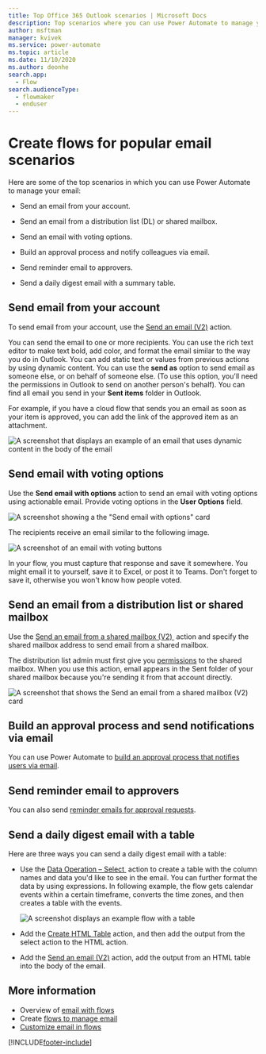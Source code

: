```yaml
---
title: Top Office 365 Outlook scenarios | Microsoft Docs
description: Top scenarios where you can use Power Automate to manage your email.
author: msftman
manager: kvivek
ms.service: power-automate
ms.topic: article
ms.date: 11/10/2020
ms.author: deonhe
search.app: 
  - Flow
search.audienceType: 
  - flowmaker
  - enduser
---
```

# Create flows for popular email scenarios

Here are some of the top scenarios in which you can use Power Automate to manage your email:

- Send an email from your account.

- Send an email from a distribution list (DL) or shared mailbox.

- Send an email with voting options.

- Build an approval process and notify colleagues via email.

- Send reminder email to approvers.

- Send a daily digest email with a summary table.

## Send email from your account

To send email from your account, use the [Send an email (V2)](/connectors/office365/) action.

You can send the email to one or more recipients. You can use the rich text editor to make text bold, add color, and format the email similar to the way you do in Outlook. You can add static text or values from previous actions by using dynamic content. You can use the **send as** option to send email as someone else, or on behalf of someone else. (To use this option, you'll need the permissions in Outlook to send on another person's behalf). You can find all email you send in your **Sent items** folder in Outlook.

For example, if you have a cloud flow that sends you an email as soon as your item is approved, you can add the link of the approved item as an attachment.

![A screenshot that displays an example of an email that uses dynamic content in the body of the email](./media/email/dynamic-content.png)

## Send email with voting options

<!--todo add a link to actionable email-->
Use the **Send email with options** action to send an email with voting options using actionable email. Provide voting options in the **User Options** field.

   ![A screenshot showing a the "Send email with options" card](./media/email/email-options.png)

The recipients receive an email similar to the following image.

   ![A screenshot of an email with voting buttons](./media/email/voting-buttons.png)

In your flow, you must capture that response and save it somewhere. You might email it to yourself, save it to Excel, or post it to Teams. Don't forget to save it, otherwise you won't know how people voted.<!--note from editor: Suggested.-->

## Send an email from a distribution list or shared mailbox

Use the [Send an email from a shared mailbox (V2) ](/connectors/office365/) action and specify the shared mailbox address to send email from a shared mailbox. 

The distribution list admin must first give you [permissions](/microsoft-365/admin/manage/send-email-as-distribution-list?view=o365-worldwide) to the shared mailbox. When you use this action, email appears in the Sent folder of your shared mailbox because you're sending it from that account directly.

![A screenshot that shows the Send an email from a shared mailbox (V2) card](./media/email/shared-mailbox.png)

## Build an approval process and send notifications via email 

You can use Power Automate to [build an approval process that notifies users via email](https://o365hq.com/blog/build-an-approval-process-with-power-automate).

## Send reminder email to approvers

You can also send [reminder emails for approval requests](https://flow.microsoft.com/blog/approval-reminders-using-parallel-branches).

## Send a daily digest email with a table

Here are three ways you can send a daily digest email with a table:<!--note from editor: There is no order here.-->

- Use the [Data Operation – Select ](./data-operations.md#use-the-select-action) action to create a table with the column names and data you'd like to see in the email.
You can further format the data by using expressions. In following example, the flow gets calendar events within a certain timeframe, converts the time zones, and then creates a table with the events.<!--note from editor: If the reader is going to learn how to do this by looking at the image, there needs to be descriptive alt text here.-->

    ![A screenshot displays an example flow with a table](./media/email/table.png)

- Add the [Create HTML Table](./data-operations.md#use-the-create-html-table-action) action, and then add the output from the select action to the HTML action.

- Add the [Send an email (V2)](/connectors/office365/) action, add the output from an HTML table into the body of the email.

## More information

- Overview of [email with flows](email-overview.md)
- Create [flows to manage email](create-email-flows.md)
- [Customize email in flows](email-customization.md)


[!INCLUDE[footer-include](includes/footer-banner.md)]
